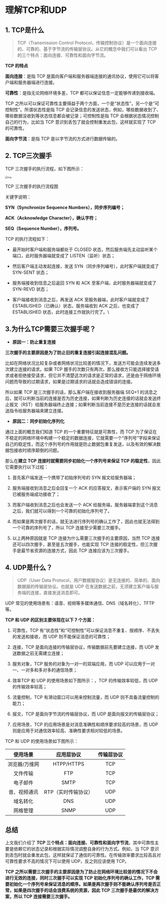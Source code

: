 # 理解TCP和UDP

## 1. TCP是什么

> TCP（Transmission Control Protocol，传输控制协议）是一个面向连接的、可靠的、基于字节流的传输层协议。从它的概念中我们可以看出 TCP 的三个特点：面向连接、可靠性和面向字节流。

**TCP 的特点**

**面向连接**：是指 TCP 是面向客户端和服务器端连接的通讯协议，使用它可以将客户端和服务器端进行连接。

**可靠性**：是指无论网络环境多差，TCP 都可以保证信息一定能够传递到接收端。

TCP 之所以可以保证可靠性主要得益于两个方面，一个是“状态性”，另一个是“可控制性”。所谓状态性是指 TCP 会记录信息的发送状态，例如，哪些数据收到了、哪些数据没收到等状态信息都会被记录；可控制性是指 TCP 会根据状态情况控制自己的行为，比如当 TCP 意识到丢包了就会控制重发此包，这样就实现了 TCP 的可靠性。

**面向字节流**：是指 TCP 是以字节流的方式进行数据传输的。

## 2. TCP三次握手

 TCP 三次握手的执行流程，如下图所示：

<img src="https://s0.lgstatic.com/i/image/M00/27/2D/CgqCHl70ccOALHS1AADhgTvLn9Q814.png" alt="img" style="zoom:50%;" />

TCP 三次握手的执行流程图

关键字说明：

**SYN（Synchronize Sequence Numbers），同步序列编号；**

**ACK（Acknowledge Character），确认字符；**

**SEQ（Sequence Number），序列号。**

TCP 的执行流程如下：

- 最开始时客户端和服务端都处于 CLOSED 状态，然后服务端先主动监听某个端口，此时服务器端就变成了 LISTEN（监听）状态；

- 然后客户端主动发起连接，发送 SYN（同步序列编号），此时客户端就变成了 SYN-SENT 状态；

- 服务端接收到信息之后返回 SYN 和 ACK 至客户端，此时服务器端就变成了 SYN-REVD 状态；

- 客户端接收到消息之后，再发送 ACK 至服务器端，此时客户端就变成了 ESTABLISHED（已确认）状态，服务端收到 ACK 之后，也变成了 ESTABLISHED 状态，此时连接工作就执行完了。\

## 3.为什么TCP需要三次握手呢？

- **原因一：防止重复连接**

**三次握手的主要原因是为了防止旧的重复连接引起连接混乱问题。**

比如在网络状况比较复杂或者网络状况比较差的情况下，发送方可能会连续发送多次建立连接的请求。如果 TCP 握手的次数只有两次，那么接收方只能选择接受请求或者拒绝接受请求，但它并不清楚这次的请求是正常的请求，还是由于网络环境问题而导致的过期请求，如果是过期请求的话就会造成错误的连接。

所以如果 TCP 是三次握手的话，那么客户端在接收到服务器端 SEQ+1 的消息之后，就可以判断当前的连接是否为历史连接，如果判断为历史连接的话就会发送终止报文（RST）给服务器端终止连接；如果判断当前连接不是历史连接的话就会发送指令给服务器端来建立连接。

- **原因二：同步初始化序列化**

通过上面的概念我们知道 TCP 的一个重要特征就是可靠性，而 TCP 为了保证在不稳定的网络环境中构建一个稳定的数据连接，它就需要一个“序列号”字段来保证自己的稳定性，而这个序列号的作用就是防止数据包重复发送，以及有效的解决数据包接收时顺序颠倒的问题。

那么在**建立 TCP 连接时就需要同步初始化一个序列号来保证 TCP 的稳定性**，因此它需要执行以下过程：

1. 首先客户端发送一个携带了初始序列号的 SYN 报文给服务器端；

2. 服务端接收到消息之后会回复一个 ACK 的应答报文，表示客户端的 SYN 报文已被服务端成功接收了；

3. 而客户端收到消息之后也会发送一个 ACK 给服务端，服务器端拿到这个消息之后，我们就可以得到一个可靠的初始化序列号了。

4. 而如果是两次握手的话，就无法进行序列号的确认工作了，因此也就无法得到一个可靠的序列号了，所以 TCP 连接至少需要三次握手。

5. 以上两种原因就是 TCP 连接为什么需要三次握手的主要原因，当然 TCP 连接还可以四次握手，甚至是五次握手，也能实现 TCP 连接的稳定性，但三次握手是最节省资源的连接方式，因此 TCP 连接应该为三次握手。

## 4. UDP是什么？

> UDP（User Data Protocol，用户数据报协议）是无连接的、简单的、面向数据报的传输层协议。也就是 UDP 在发送数据之前，无须建立客户端与服务端的连接，直接发送消息即可。

UDP 常见的使用场景有：语音、视频等多媒体通信、DNS（域名转化）、TFTP 等。

**TCP 和 UDP 的区别主要体现在以下 7 个方面：**

1. 可靠性，TCP 有“状态性”和“可控制性”可以保证消息不重复、按顺序、不丢失的发送和接收，而 UDP 则不能保证消息的可靠性；

2. 连接，TCP 是面向连接的传输层协议，传输数据前先要建立连接，而 UDP 发送数据之前无需建立连接；

3. 服务对象，TCP 服务的对象为一对一的双端应用，而 UDP 可以应用于一对一、一对多和多对多的通信场景；

4. 效率TCP 和 UDP 的使用场景如下图所示：，TCP 的传输效率较低，而 UDP 的传输效率较高；

5. 流量控制，TCP 有滑动窗口可以用来控制流量，而 UDP 则不具备流量控制的能力；

6. 报文，TCP 是面向字节流的传输层协议，而 UDP 是面向报文的传输层协议；

7. 应用场景，TCP 的应用场景是对消息准确性和顺序要求较高的场景，而 UDP 则是应用于对通信效率较高、准确性要求相对较低的场景。

TCP 和 UDP 的使用场景如下图所示：

|   使用场景    |     应用层协议      | 传输层协议 |
| :-----------: | :-----------------: | :--------: |
| 浏览器/万维网 |     HTPP/HTTPS      |    TCP     |
|   文件传输    |         FTP         |    TCP     |
|   电子邮件    |        SMTP         |    TCP     |
| 音、视频通讯  | RTP（实时传输协议） |    UDP     |
|   域名转化    |         DNS         |    UDP     |
|   网格管理    |        SNMP         |    UDP     |

## 总结

上文我们介绍了 **TCP 三个特点：面向连接、可靠性和面向字节流**，其中可靠性主要是依赖它的状态记录和根据实际情况调整自身的行为方式。例如，当 TCP 意识到丢包时就会重发此包，这样就保证了通信的可靠性。在传输效率要求比较高且对可靠性要求不高的情况下可以使用 UDP，反之则应该使用 TCP。

**TCP 之所以需要三次握手的主要原因是为了防止在网络环境比较差的情况下不会进行无效的连接，同时三次握手可以实现 TCP 初始化序列号的确认工作，TCP 需要初始化一个序列号来保证消息的顺序。如果是两次握手则不能确认序列号是否正常，如果是四次握手的话会浪费系统的资源，因此 TCP 三次握手是最优的解决方案，所以 TCP 连接需要三次握手。**

